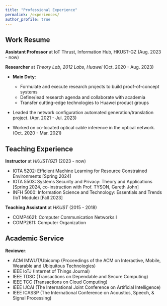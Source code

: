 ```yaml
---
title: "Professional Experience"
permalink: /experiences/
author_profile: true
---
```


## Work Resume

**Assistant Professor** at IoT Thrust, Information Hub, HKUST-GZ (Aug. 2023 - now)

**Researcher** at _Theory Lab, 2012 Labs, Huawei_ (Oct. 2020 - Aug. 2023)

- **Main Duty**:

  - Formulate and execute research projects to build proof-of-concept systems
  - Define/lead research agenda and collaborate with academia
  - Transfer cutting-edge technologies to Huawei product groups

- Leaded the network configuration automated generation/translation project. (Apr. 2021 - Jul. 2023)
- Worked on co-located optical cable inference in the optical network. (Oct. 2020 - Mar. 2021)

## Teaching Experience

**Instructor** at _HKUST(GZ)_ (2023 - now)

- IOTA 5202: Efficient Machine Learning for Resource Constrained Environments [Spring 2024]
- IOTA 5503: Systems Security and Privacy: Theory and Applications [Spring 2024, co-instruction with Prof. TYSON, Gareth John]
- INFH 5000: Information Science and Technology: Essentials and Trends (IoT Module) [Fall 2023]

**Teaching Assistant** at _HKUST_ (2015 - 2018)

- COMP4621: Computer Communication Networks I
- COMP2611: Computer Organization

## Academic Service

**Reviewer**:

- ACM IMWUT/Ubicomp (Proceedings of the ACM on Interactive, Mobile, Wearable and Ubiquitous Technologies)
- IEEE IoTJ (Internet of Things Journal)
- IEEE TDSC (Transactions on Dependable and Secure Computing)
- IEEE TCC (Transactions on Cloud Computing)
- IEEE IJCAI (The International Joint Conference on Artificial Intelligence)
- IEEE ICASSP (The International Conference on Acoustics, Speech, & Signal Processing)
